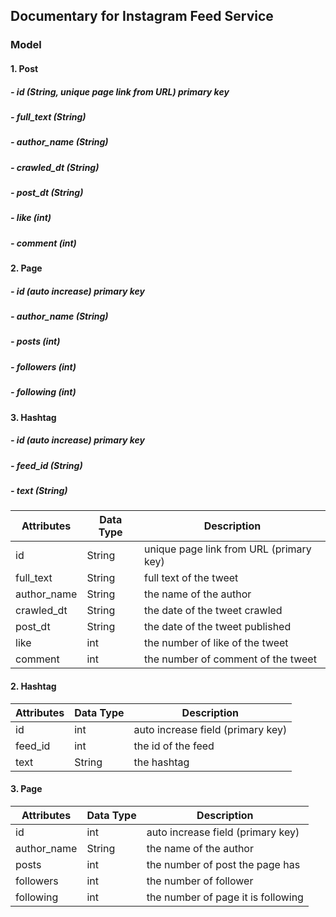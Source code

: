 ## Documentary for Instagram Feed Service

### Model

#### 1. Post
##### - id (String, unique page link from URL) primary key
##### - full_text (String)
##### - author_name (String)
##### - crawled_dt (String)
##### - post_dt (String)
##### - like (int)
##### - comment (int)

#### 2. Page
##### - id (auto increase) primary key
##### - author_name (String)
##### - posts (int)
##### - followers (int)
##### - following (int)

#### 3. Hashtag
##### - id (auto increase) primary key
##### - feed_id (String)
##### - text (String)


|Attributes |Data Type|Description                                  |
|---        |---      |---                                          |
|id         |String   |unique page link from URL (primary key)      |
|full_text  |String   |full text of the tweet                       |
|author_name|String   |the name of the author                       |
|crawled_dt |String   |the date of the tweet crawled                |
|post_dt    |String   |the date of the tweet published              |
|like       |int      |the number of like of the tweet              |
|comment    |int      |the number of comment of the tweet           |

#### 2. Hashtag

|Attributes |Data Type|Description                                  |
|---        |---      |---                                          |
|id         |int      |auto increase field (primary key)            |
|feed_id    |int      |the id of the feed                           |
|text       |String   |the hashtag                                  |

#### 3. Page

|Attributes |Data Type|Description                                  |
|---        |---      |---                                          |
|id         |int      |auto increase field (primary key)            |
|author_name|String   |the name of the author                       |
|posts      |int      |the number of post the page has              |
|followers  |int      |the number of follower                       |
|following  |int      |the number of page it is following           |
